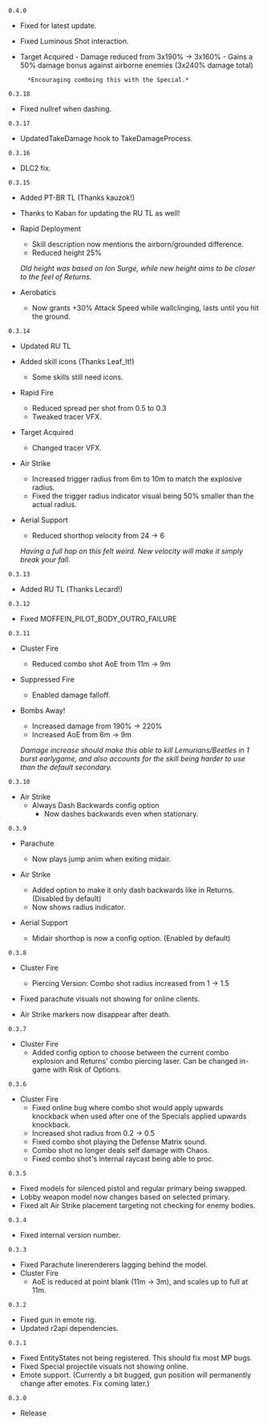 `0.4.0`

- Fixed for latest update.
- Fixed Luminous Shot interaction.
- Target Acquired
		- Damage reduced from 3x190% -> 3x160%
		- Gains a 50% damage bonus against airborne enemies (3x240% damage total)
		
		*Encouraging comboing this with the Special.*

`0.3.18`

- Fixed nullref when dashing.

`0.3.17`

- UpdatedTakeDamage hook to TakeDamageProcess.

`0.3.16`

- DLC2 fix.

`0.3.15`

- Added PT-BR TL (Thanks kauzok!)
- Thanks to Kaban for updating the RU TL as well!

- Rapid Deployment
	- Skill description now mentions the airborn/grounded difference.
	- Reduced height 25%
	
	*Old height was based on Ion Surge, while new height aims to be closer to the feel of Returns.*
	
- Aerobatics
	- Now grants +30% Attack Speed while wallclinging, lasts until you hit the ground.

`0.3.14`

- Updated RU TL
- Added skill icons (Thanks Leaf_It!)
	- Some skills still need icons.
	
- Rapid Fire
	- Reduced spread per shot from 0.5 to 0.3
	- Tweaked tracer VFX.

- Target Acquired
	- Changed tracer VFX.

- Air Strike
	- Increased trigger radius from 6m to 10m to match the explosive radius.
	- Fixed the trigger radius indicator visual being 50% smaller than the actual radius.
	
- Aerial Support
	- Reduced shorthop velocity from 24 -> 6
	
	*Having a full hop on this felt weird. New velocity will make it simply break your fall.*

`0.3.13`

- Added RU TL (Thanks Lecard!)

`0.3.12`

- Fixed MOFFEIN_PILOT_BODY_OUTRO_FAILURE

`0.3.11`

- Cluster Fire
	- Reduced combo shot AoE from 11m -> 9m
	
- Suppressed Fire
	- Enabled damage falloff.
	
- Bombs Away!
	- Increased damage from 190% -> 220%
	- Increased AoE from 6m -> 9m
	
	*Damage increase should make this able to kill Lemurians/Beetles in 1 burst earlygame, and also accounts for the skill being harder to use than the default secondary.*

`0.3.10`

- Air Strike
	- Always Dash Backwards config option
		- Now dashes backwards even when stationary.

`0.3.9`

- Parachute
	- Now plays jump anim when exiting midair.

- Air Strike
	- Added option to make it only dash backwards like in Returns. (Disabled by default)
	- Now shows radius indicator.

- Aerial Support
	- Midair shorthop is now a config option. (Enabled by default)

`0.3.8`

- Cluster Fire
	- Piercing Version: Combo shot radius increased from 1 -> 1.5
	
- Fixed parachute visuals not showing for online clients.
- Air Strike markers now disappear after death.

`0.3.7`

- Cluster Fire
	- Added config option to choose between the current combo explosion and Returns' combo piercing laser. Can be changed in-game with Risk of Options.

`0.3.6`

- Cluster Fire
	- Fixed online bug where combo shot would apply upwards knockback when used after one of the Specials applied upwards knockback.
	- Increased shot radius from 0.2 -> 0.5
	- Fixed combo shot playing the Defense Matrix sound.
	- Combo shot no longer deals self damage with Chaos.
	- Fixed combo shot's internal raycast being able to proc.

`0.3.5`

- Fixed models for silenced pistol and regular primary being swapped.
- Lobby weapon model now changes based on selected primary.
- Fixed alt Air Strike placement targeting not checking for enemy bodies.

`0.3.4`
- Fixed internal version number.

`0.3.3`
  - Fixed Parachute linerenderers lagging behind the model.
  - Cluster Fire
	- AoE is reduced at point blank (11m -> 3m), and scales up to full at 11m.

`0.3.2`
  - Fixed gun in emote rig.
  - Updated r2api dependencies.

`0.3.1`
  - Fixed EntityStates not being registered. This should fix most MP bugs.
  - Fixed Special projectile visuals not showing online.
  - Emote support. (Currently a bit bugged, gun position will permanently change after emotes. Fix coming later.)

`0.3.0`
  - Release